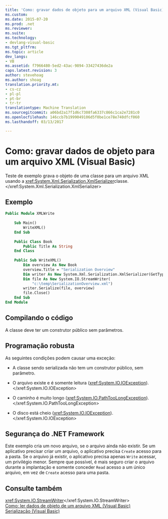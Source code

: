 ```yaml
---
title: 'Como: gravar dados de objeto para um arquivo XML (Visual Basic) | Documentos do Microsoft'
ms.custom: 
ms.date: 2015-07-20
ms.prod: .net
ms.reviewer: 
ms.suite: 
ms.technology:
- devlang-visual-basic
ms.tgt_pltfrm: 
ms.topic: article
dev_langs:
- VB
ms.assetid: f7966480-5ed2-43ac-9894-33427436de2a
caps.latest.revision: 3
author: stevehoag
ms.author: shoag
translation.priority.mt:
- cs-cz
- pl-pl
- pt-br
- tr-tr
translationtype: Machine Translation
ms.sourcegitcommit: a06bd2a17f1d6c7308fa6337c866c1ca2e7281c0
ms.openlocfilehash: 146ccb7b1999049106d5f0be1ce78e740dfcf060
ms.lasthandoff: 03/13/2017

---
```

# <a name="how-to-write-object-data-to-an-xml-file-visual-basic"></a>Como: gravar dados de objeto para um arquivo XML (Visual Basic)
Teste de exemplo grava o objeto de uma classe para um arquivo XML usando a <xref:System.Xml.Serialization.XmlSerializer>classe.</xref:System.Xml.Serialization.XmlSerializer>  
  
## <a name="example"></a>Exemplo  
  
```vb  
Public Module XMLWrite  
  
    Sub Main()  
        WriteXML()  
    End Sub  
  
    Public Class Book  
        Public Title As String  
    End Class  
  
    Public Sub WriteXML()  
        Dim overview As New Book  
        overview.Title = "Serialization Overview"  
        Dim writer As New System.Xml.Serialization.XmlSerializer(GetType(Book))  
        Dim file As New System.IO.StreamWriter(  
            "c:\temp\SerializationOverview.xml")  
        writer.Serialize(file, overview)  
        file.Close()  
    End Sub  
End Module  
```  
  
## <a name="compiling-the-code"></a>Compilando o código  
 A classe deve ter um construtor público sem parâmetros.  
  
## <a name="robust-programming"></a>Programação robusta  
 As seguintes condições podem causar uma exceção:  
  
-   A classe sendo serializada não tem um construtor público, sem parâmetro.  
  
-   O arquivo existe e é somente leitura (<xref:System.IO.IOException>).</xref:System.IO.IOException>  
  
-   O caminho é muito longo (<xref:System.IO.PathTooLongException>).</xref:System.IO.PathTooLongException>  
  
-   O disco está cheio (<xref:System.IO.IOException>).</xref:System.IO.IOException>  
  
## <a name="net-framework-security"></a>Segurança do .NET Framework  
 Este exemplo cria um novo arquivo, se o arquivo ainda não existir. Se um aplicativo precisar criar um arquivo, o aplicativo precisa `Create` acesso para a pasta. Se o arquivo já existir, o aplicativo precisa apenas `Write` acessar, um privilégio menor. Sempre que possível, é mais seguro criar o arquivo durante a implantação e somente conceder `Read` acesso a um único arquivo, em vez de `Create` acesso para uma pasta.  
  
## <a name="see-also"></a>Consulte também  
 <xref:System.IO.StreamWriter></xref:System.IO.StreamWriter>   
 [Como: ler dados de objeto de um arquivo XML (Visual Basic)](../../../../visual-basic/programming-guide/concepts/serialization/how-to-read-object-data-from-an-xml-file.md)   
 [Serialização (Visual Basic)](../../../../visual-basic/programming-guide/concepts/serialization/index.md)
